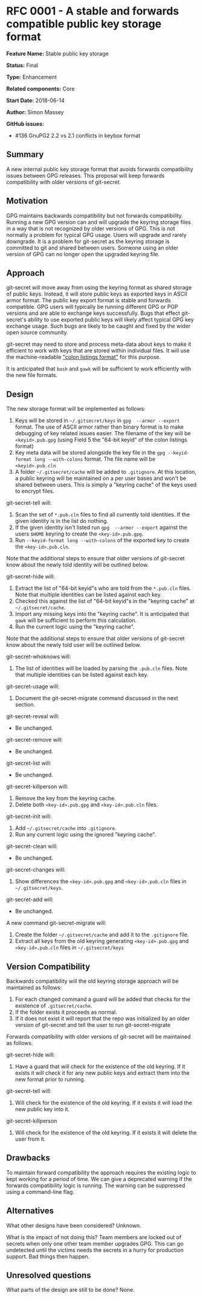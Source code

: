 # RFC 0001 - A stable and forwards compatible public key storage format

**Feature Name:** Stable public key storage

**Status:** Final

**Type:** Enhancement

**Related components:** Core

**Start Date:** 2018-06-14

**Author:** Simon Massey

**GitHub issues:** 

* #136 GnuPG2 2.2 vs 2.1 conflicts in keybox format

## Summary

A new internal public key storage format that avoids forwards compatibility issues between GPG releases. This proposal will keep forwards compatibility with older versions of git-secret. 

## Motivation

GPG maintains backwards compatibility but not forwards compatibility. Running a new GPG version can and will upgrade the keyring storage files in a way that is not recognized by older versions of GPG. This is not normally a problem for typical GPG usage. Users will upgrade and rarely downgrade. It is a problem for git-secret as the keyring storage is committed to git and shared between users. Someone using an older version of GPG can no longer open the upgraded keyring file. 

## Approach

git-secret will move away from using the keyring format as shared storage of public keys. Instead, it will store public keys as exported keys in ASCII armor format. The public key export format is stable and forwards compatible. GPG users will typically be running different GPG or PGP versions and are able to exchange keys successfully. Bugs that effect git-secret's ability to use  exported public keys will likely affect typical GPG key exchange usage. Such bugs are likely to be caught and fixed by the wider open source community. 

git-secret may need to store and process meta-data about keys to make it efficient to work with keys that are stored within individual files. It will use the machine-readable ["colon listings format"](https://git.gnupg.org/cgi-bin/gitweb.cgi?p=gnupg.git;a=blob_plain;f=doc/DETAILS) for this purpose. 

It is anticipated that `bash` and `gawk` will be sufficient to work efficiently with the new file formats. 

## Design

The new storage format will be implemented as follows: 

1. Keys will be stored in `~/.gitsecret/keys` in `gpg  --armor --export` format. The use of ASCII armor rather than binary format is to make debugging of key related issues easier. The filename of the key will be `<keyid>.pub.gpg` (using Field 5 the "64-bit keyid" of the colon listings format)
1. Key meta data will be stored alongside the key file in the `gpg --keyid-format long --with-colons` format. The file name will be `<keyid>.pub.cln`
1. A folder `~/.gitsecret/cache` will be added to `.gitignore`. At this location, a public keyring will be maintained on a per user bases and won't be shared between users. This is simply a "keyring cache" of the keys used to encrypt files. 

git-secret-tell will: 

1. Scan the set of `*.pub.cln` files to find all currently told identities. If the given identity is in the list do nothing. 
1. If the given identity isn't listed run `gpg  --armor --export` against the users `$HOME` keyring to create the  `<key-id>.pub.gpg`. 
1. Run `--keyid-format long --with-colons` of the exported key to create the `<key-id>.pub.cln`. 

Note that the additional steps to ensure that older versions of git-secret know about the newly told identity will be outlined below. 

git-secret-hide will: 

1. Extract the list of "64-bit keyid"s who are told from the `*.pub.cln` files. Note that multiple identities can be listed against each key. 
1. Checked this against the list of "64-bit keyid"s in the "keyring cache" at `~/.gitsecret/cache`. 
1. Import any missing keys into the "keyring cache". It is anticipated that `gawk` will be sufficient to perform this calculation. 
1. Run the current logic using the "keyring cache". 

Note that the additional steps to ensure that older versions of git-secret know about the newly told user will be outlined below. 

git-secret-whoknows will:

1. The list of identities will be loaded by parsing the `.pub.cln` files. Note that multiple identities can be listed against each key. 

git-secret-usage will:

1. Document the git-secret-migrate command discussed in the next section. 

git-secret-reveal will:

* Be unchanged.  

git-secret-remove will:

* Be unchanged. 

git-secret-list will:

* Be unchanged. 

git-secret-killperson will:

1. Remove the key from the keyring cache.
1. Delete both `<key-id>.pub.gpg` and `<key-id>.pub.cln` files.

git-secret-init will:

1. Add `~/.gitsecret/cache` into `.gitignore`.
1. Run any current logic using the ignored "keyring cache".

git-secret-clean will:

* Be unchanged. 

git-secret-changes will:

1. Show differences the `<key-id>.pub.gpg` and `<key-id>.pub.cln` files in `~/.gitsecret/keys`.

git-secret-add will:

* Be unchanged. 

A new command git-secret-migrate will:

1. Create the folder `~/.gitsecret/cache` and add it to the `.gitignore` file. 
1. Extract all keys from the old keyring generating `<key-id>.pub.gpg` and `<key-id>.pub.cln` files in `~/.gitsecret/keys`

## Version Compatibility

Backwards compatibility will the old keyring storage approach will be maintained as follows:

1. For each changed command a guard will be added that checks for the existence of `.gitsecret/cache`.
1. If the folder exists it proceeds as normal.
1. If it does not exist it will report that the repo was initialized by an older version of git-secret and tell the user to run git-secret-migrate

Forwards compatibility with older versions of git-secret will be maintained as follows. 

git-secret-hide will:

1. Have a guard that will check for the existence of the old keyring. If it exists it will check it for any new public keys and extract them into the new format prior to running. 

git-secret-tell will:

1. Will check for the existence of the old keyring. If it exists it will load the new public key into it. 

git-secret-killperson

1. Will check for the existence of the old keyring. If it exists it will delete the user from it. 


## Drawbacks

To maintain forward compatibility the approach requires the existing logic to kept working for a period of time. We can give a deprecated warning if the forwards compatibility logic is running. The warning can be suppressed using a command-line flag. 

## Alternatives

What other designs have been considered? Unknown. 

What is the impact of not doing this? Team members are locked out of secrets when only one other team member upgrades GPG. This can go undetected until the victims needs the secrets in a hurry for production support. Bad things then happen. 

## Unresolved questions

What parts of the design are still to be done? None. 
